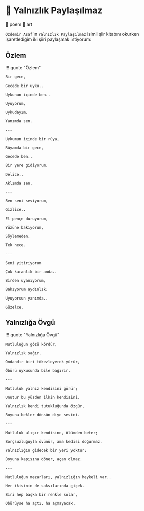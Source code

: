 # 🎨 Yalnızlık Paylaşılmaz

📎 poem 📎 art

`Özdemir Asaf`'ın `Yalnızlık Paylaşılmaz` isimli şiir kitabını okurken işaretlediğim iki şiiri paylaşmak istiyorum:

## Özlem

!!! quote "Özlem"

    Bir gece,

    Gecede bir uyku..

    Uykunun içinde ben..

    Uyuyorum,

    Uykudayım,

    Yanımda sen.

    ---

    Uykumun içinde bir rüya,

    Rüyamda bir gece,

    Gecede ben..

    Bir yere gidiyorum,

    Delice..

    Aklımda sen.

    ---

    Ben seni seviyorum,

    Gizlice..

    El-pençe duruyorum,

    Yüzüne bakıyorum,

    Söylemeden,

    Tek hece.

    ---

    Seni yitiriyorum

    Çok karanlık bir anda..

    Birden uyanıyorum,

    Bakıyorum aydınlık;

    Uyuyorsun yanımda..

    Güzelce.

## Yalnızlığa Övgü

!!! quote "Yalnızlığa Övgü"

    Mutluluğun gözü kördür,

    Yalnızlık sağır.

    Ondandır biri tökezleyerek yürür,

    Öbürü uykusunda bile bağırır.

    ---

    Mutluluk yalnız kendisini görür;

    Unutur bu yüzden ilkin kendisini.

    Yalnızlık kendi tutukluğunda özgür,

    Boyuna bekler dönsün diye sesini.

    ---

    Mutluluk alışır kendisine, ölümden beter;

    Borçsuzluğuyla övünür, ama kedisi doğurmaz.

    Yalnızlığın gidecek bir yeri yoktur;

    Boyuna kapısına döner, açan olmaz.

    ---

    Mutluluğun mezarları, yalnızlığın heykeli var..

    Her ikisinin de saksılarında çiçek.

    Biri hep başka bir renkle solar,

    Öbürüyse ha açtı, ha açmayacak.

